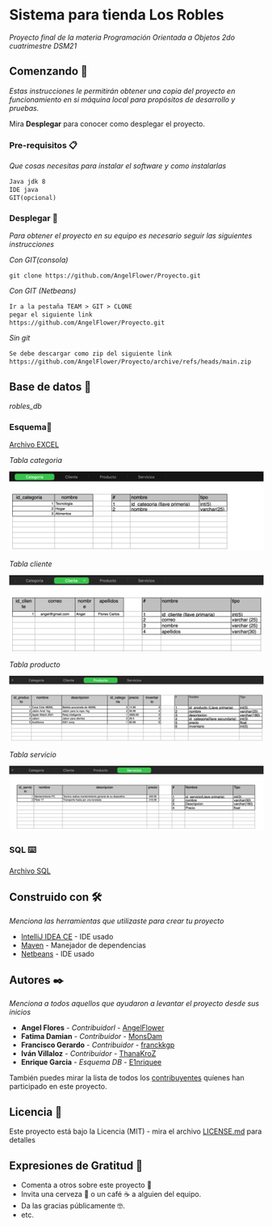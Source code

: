 # Sistema para tienda Los Robles

_Proyecto final de la materia Programación Orientada a Objetos 2do cuatrimestre DSM21_

## Comenzando 🚀

_Estas instrucciones le permitirán obtener una copia del proyecto en funcionamiento en si máquina local para propósitos de desarrollo y pruebas._

Mira **Desplegar** para conocer como desplegar el proyecto.


### Pre-requisitos 📋

_Que cosas necesitas para instalar el software y como instalarlas_

```
Java jdk 8 
IDE java
GIT(opcional)
```

### Desplegar 🔧

_Para obtener el proyecto en su equipo es necesario seguir las siguientes instrucciones_

_Con GIT(consola)_

```
git clone https://github.com/AngelFlower/Proyecto.git
```
_Con GIT (Netbeans)_

```
Ir a la pestaña TEAM > GIT > CLONE
pegar el siguiente link
https://github.com/AngelFlower/Proyecto.git
```

_Sin git_

```
Se debe descargar como zip del siguiente link
https://github.com/AngelFlower/Proyecto/archive/refs/heads/main.zip
```

## Base de datos 💾

_robles_db_

### Esquema🔩

[Archivo EXCEL](docs/robles_db.xlsx)

_Tabla categoria_

<img src="/docs/categoria.png" alt="Categoria"/>

_Tabla cliente_

<img src="/docs/cliente.png" alt="Cliente"/>

_Tabla producto_

<img src="/docs/producto.png" alt="Producto"/>

_Tabla servicio_

<img src="/docs/servicio.png" alt="Servicio"/>

### SQL ⌨️

[Archivo SQL](docs/robles_db.sql)

## Construido con 🛠️

_Menciona las herramientas que utilizaste para crear tu proyecto_

* [IntelliJ IDEA CE](https://www.jetbrains.com/es-es/idea/) - IDE usado
* [Maven](https://maven.apache.org/) - Manejador de dependencias
* [Netbeans](https://netbeans.apache.org/) - IDE usado


## Autores ✒️

_Menciona a todos aquellos que ayudaron a levantar el proyecto desde sus inicios_

* **Angel Flores** - *Contribuidorl* - [AngelFlower](https://github.com/angelflower)
* **Fatima Damian** - *Contribuidor* - [MonsDam](https://github.com/monsdam)
* **Francisco Gerardo** - *Contribuidor* - [franckkgp](https://github.com/franckkgp)
* **Iván Villaloz** - *Contribuidor* - [ThanaKroZ](https://github.com/thanakroz)
* **Enrique Garcia** - *Esquema DB* - [E1nriquee](https://github.com/e1nriquee)

También puedes mirar la lista de todos los [contribuyentes](https://github.com/your/project/contributors) quíenes han participado en este proyecto. 

## Licencia 📄

Este proyecto está bajo la Licencia (MIT) - mira el archivo [LICENSE.md](LICENSE.md) para detalles

## Expresiones de Gratitud 🎁

* Comenta a otros sobre este proyecto 📢
* Invita una cerveza 🍺 o un café ☕ a alguien del equipo. 
* Da las gracias públicamente 🤓.
* etc.


